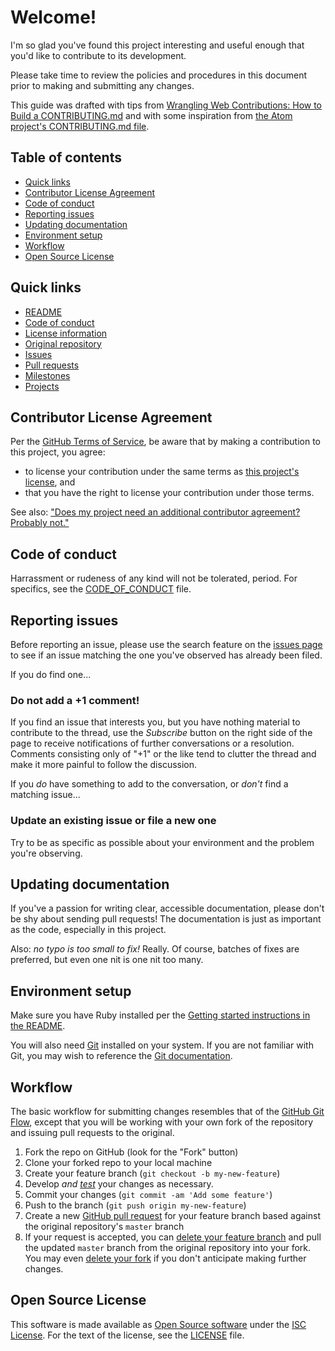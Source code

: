 # Welcome!

I'm so glad you've found this project interesting and useful enough that you'd
like to contribute to its development.

Please take time to review the policies and procedures in this document prior
to making and submitting any changes.

This guide was drafted with tips from [Wrangling Web Contributions: How to Build
a CONTRIBUTING.md][moz] and with some inspiration from [the Atom project's
CONTRIBUTING.md file][atom].

[moz]:  https://mozillascience.github.io/working-open-workshop/contributing/
[atom]: https://github.com/atom/atom/blob/master/CONTRIBUTING.md

## Table of contents

- [Quick links](#quick-links)
- [Contributor License Agreement](#contributor-license-agreement)
- [Code of conduct](#code-of-conduct)
- [Reporting issues](#reporting-issues)
- [Updating documentation](#updating-documentation)
- [Environment setup](#environment-setup)
- [Workflow](#workflow)
- [Open Source License](#open-source-license)

## Quick links

- [README](README.md)
- [Code of conduct](CODE_OF_CONDUCT.md)
- [License information](LICENSE.md)
- [Original repository](https://github.com/mbland/grouplet-playbook)
- [Issues](https://github.com/mbland/grouplet-playbook/issues)
- [Pull requests](https://github.com/mbland/grouplet-playbook/pulls)
- [Milestones](https://github.com/mbland/grouplet-playbook/milestones)
- [Projects](https://github.com/mbland/grouplet-playbook/projects)

## Contributor License Agreement

Per the [GitHub Terms of Service][gh-tos], be aware that by making a
contribution to this project, you agree:

* to license your contribution under the same terms as [this project's
  license][lic], and
* that you have the right to license your contribution under those terms.

See also: ["Does my project need an additional contributor agreement? Probably
  not."][cla-needed]

[gh-tos]:     https://help.github.com/articles/github-terms-of-service/#6-contributions-under-repository-license
[lic]:        #open-source-license
[cla-needed]: https://opensource.guide/legal/#does-my-project-need-an-additional-contributor-agreement

## Code of conduct

Harrassment or rudeness of any kind will not be tolerated, period. For
specifics, see the [CODE_OF_CONDUCT](CODE_OF_CONDUCT.md) file.

## Reporting issues

Before reporting an issue, please use the search feature on the [issues
page][issues] to see if an issue matching the one you've observed has already
been filed.

If you do find one...

[issues]: https://github.com/mbland/grouplet-playbook/issues

### Do not add a +1 comment!

If you find an issue that interests you, but you have nothing material to
contribute to the thread, use the *Subscribe* button on the right side of the
page to receive notifications of further conversations or a resolution. Comments
consisting only of "+1" or the like tend to clutter the thread and make it more
painful to follow the discussion.

If you _do_ have something to add to the conversation, or _don't_ find a
matching issue...

### Update an existing issue or file a new one

Try to be as specific as possible about your environment and the problem you're
observing.

## Updating documentation

If you've a passion for writing clear, accessible documentation, please don't be
shy about sending pull requests! The documentation is just as important as the
code, especially in this project.

Also: _no typo is too small to fix!_ Really. Of course, batches of fixes are
preferred, but even one nit is one nit too many.

## Environment setup

Make sure you have Ruby installed per the [Getting started instructions in the
README][start].

[start]: README.md#getting-started

You will also need [Git][] installed on your system. If you are not familiar
with Git, you may wish to reference the [Git documentation][git-doc].

[Git]:     https://git-scm.com/downloads
[git-doc]: https://git-scm.com/doc

## Workflow

The basic workflow for submitting changes resembles that of the [GitHub Git
Flow][git-flow], except that you will be working with your own fork of the
repository and issuing pull requests to the original.

[git-flow]: https://guides.github.com/introduction/flow/

1. Fork the repo on GitHub (look for the "Fork" button)
1. Clone your forked repo to your local machine
1. Create your feature branch (`git checkout -b my-new-feature`)
1. Develop _and [test](#testing)_ your changes as necessary.
1. Commit your changes (`git commit -am 'Add some feature'`)
1. Push to the branch (`git push origin my-new-feature`)
1. Create a new [GitHub pull request][gh-pr] for your feature branch based
   against the original repository's `master` branch
1. If your request is accepted, you can [delete your feature branch][rm-branch]
   and pull the updated `master` branch from the original repository into your
   fork. You may even [delete your fork][rm-fork] if you don't anticipate making
   further changes.

[gh-pr]:     https://help.github.com/articles/using-pull-requests/
[rm-branch]: https://help.github.com/articles/deleting-unused-branches/
[rm-fork]:   https://help.github.com/articles/deleting-a-repository/

## Open Source License

This software is made available as [Open Source software][oss] under the [ISC
License][isc]. For the text of the license, see the [LICENSE](LICENSE.md) file.

[oss]: https://opensource.org/osd-annotated
[isc]: https://www.isc.org/downloads/software-support-policy/isc-license/
